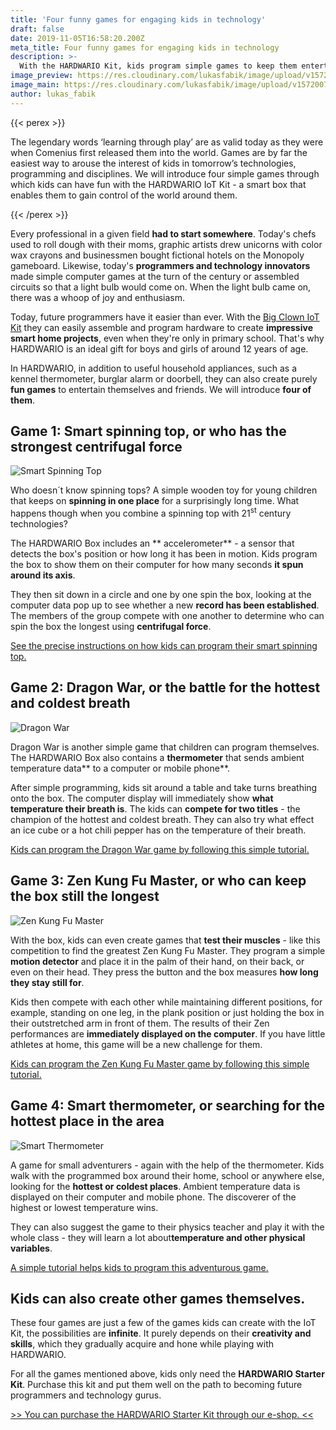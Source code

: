 ```yaml
---
title: 'Four funny games for engaging kids in technology'
draft: false
date: 2019-11-05T16:58:20.200Z
meta_title: Four funny games for engaging kids in technology
description: >-
  With the HARDWARIO Kit, kids program simple games to keep them entertained for long afternoons. Read four tips for fun activities for young and older kids.
image_preview: https://res.cloudinary.com/lukasfabik/image/upload/v1572973839/blog/Gift-for12-year-old-boy/image4.png
image_main: https://res.cloudinary.com/lukasfabik/image/upload/v1572007998/blog/iot-course_full.png
author: lukas_fabik
---
```

{{< perex >}}

The legendary words ‘learning through play’ are as valid today as they were when Comenius first released them into the world. Games are by far the easiest way to arouse the interest of kids in tomorrow’s technologies, programming and disciplines. We will introduce four simple games through which kids can have fun with the HARDWARIO IoT Kit - a smart box that enables them to gain control of the world around them.

{{< /perex >}}

Every professional in a given field **had to start somewhere**. Today's chefs used to roll dough with their moms, graphic artists drew unicorns with color wax crayons and businessmen bought fictional hotels on the Monopoly gameboard. Likewise, today's **programmers and technology innovators** made simple computer games at the turn of the century or assembled circuits so that a light bulb would come on. When the light bulb came on, there was a whoop of joy and enthusiasm.

Today, future programmers have it easier than ever. With the [Big Clown IoT Kit](https://shop.hardwario.com/starter-kit/) they can easily assemble and program hardware to create **impressive smart home projects**, even when they're only in primary school. That's why HARDWARIO is an ideal gift for boys and girls of around 12 years of age.

In HARDWARIO, in addition to useful household appliances, such as a kennel thermometer, burglar alarm or doorbell, they can also create purely **fun games** to entertain themselves and friends. We will introduce **four of them**.

## Game 1: Smart spinning top, or who has the strongest centrifugal force

![Smart Spinning Top](https://res.cloudinary.com/lukasfabik/image/upload/v1572973820/blog/Gift-for12-year-old-boy/image1.png)

Who doesn´t know spinning tops? A simple wooden toy for young children that keeps on **spinning in one place** for a surprisingly long time. What happens though when you combine a spinning top with 21<sup>st</sup> century technologies?

The HARDWARIO Box includes an ** accelerometer** \- a sensor that detects the box's position or how long it has been in motion. Kids program the box to show them on their computer for how many seconds **it spun around its axis**.

They then sit down in a circle and one by one spin the box, looking at the computer data pop up to see whether a new **record has been established**. The members of the group compete with one another to determine who can spin the box the longest using **centrifugal force**.

[See the precise instructions on how kids can program their smart spinning top.](/projects/highest-centrifugal-force/)

## Game 2: Dragon War, or the battle for the hottest and coldest breath

![Dragon War](https://res.cloudinary.com/lukasfabik/image/upload/v1572973839/blog/Gift-for12-year-old-boy/image3.png)

Dragon War is another simple game that children can program themselves. The HARDWARIO Box also contains a **thermometer** that sends ambient temperature data** to a computer or mobile phone**.

After simple programming, kids sit around a table and take turns breathing onto the box. The computer display will immediately show **what temperature their breath is**. The kids can **compete for two titles** \- the champion of the hottest and coldest breath. They can also try what effect an ice cube or a hot chili pepper has on the temperature of their breath.

[Kids can program the Dragon War game by following this simple tutorial.](/projects/dragons-fire/)

## Game 3: Zen Kung Fu Master, or who can keep the box still the longest

![Zen Kung Fu Master](https://res.cloudinary.com/lukasfabik/image/upload/v1572973839/blog/Gift-for12-year-old-boy/image4.png)

With the box, kids can even create games that **test their muscles** \- like this competition to find the greatest Zen Kung Fu Master. They program a simple **motion detector** and place it in the palm of their hand, on their back, or even on their head. They press the button and the box measures **how long they stay still for**.

Kids then compete with each other while maintaining different positions, for example, standing on one leg, in the plank position or just holding the box in their outstretched arm in front of them. The results of their Zen performances are **immediately displayed on the computer**. If you have little athletes at home, this game will be a new challenge for them.

[Kids can program the Zen Kung Fu Master game by following this simple tutorial.](/projects/kung-fu-master/)

## Game 4: Smart thermometer, or searching for the hottest place in the area

![Smart Thermometer](https://res.cloudinary.com/lukasfabik/image/upload/v1572973837/blog/Gift-for12-year-old-boy/image2.png)

A game for small adventurers - again with the help of the thermometer. Kids walk with the programmed box around their home, school or anywhere else, looking for the **hottest or coldest places**. Ambient temperature data is displayed on their computer and mobile phone. The discoverer of the highest or lowest temperature wins.

They can also suggest the game to their physics teacher and play it with the whole class - they will learn a lot about**temperature and other physical variables**.

[A simple tutorial helps kids to program this adventurous game.](/projects/warmes-coldes-place/)

## Kids can also create other games themselves.

These four games are just a few of the games kids can create with the IoT Kit, the possibilities are **infinite**. It purely depends on their **creativity and skills**, which they gradually acquire and hone while playing with HARDWARIO.

For all the games mentioned above, kids only need the **HARDWARIO Starter Kit**. Purchase this kit and put them well on the path to becoming future programmers and technology gurus.

[>> You can purchase the HARDWARIO Starter Kit through our e-shop. <<](https://shop.hardwario.com/starter-kit/)
